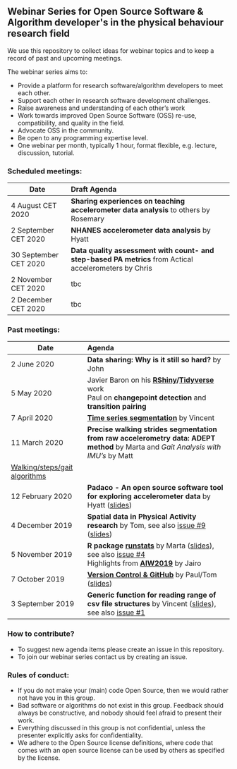 ## Webinar Series for Open Source Software & Algorithm developer's in the physical behaviour research field

We use this repository to collect ideas for webinar topics and to keep a record of past and upcoming meetings.

The webinar series aims to:
- Provide a platform for research software/algorithm developers to meet each other.
- Support each other in research software development challenges.
- Raise awareness and understanding of each other’s work
- Work towards improved Open Source Software (OSS) re-use, compatibility, and quality in the field.
- Advocate OSS in the community.
- Be open to any programming expertise level.
- One webinar per month, typically 1 hour, format flexible, e.g. lecture, discussion, tutorial.

### Scheduled meetings:

| Date | Draft Agenda | 
| ---- | :--------------- |
| 4 August CET 2020 | **Sharing experiences on teaching accelerometer data analysis** to others by Rosemary |
| 2 September CET 2020 | **NHANES accelerometer data analysis** by Hyatt |
| 30 September CET 2020 | **Data quality assessment with count- and step-based PA metrics** from Actical accelerometers by Chris |
| 2 November CET 2020 | tbc |
| 2 December CET 2020 | tbc |


### Past meetings:

| Date | Agenda | 
| ---- | :--------------- |
| 2 June 2020 | **Data sharing: Why is it still so hard?** by John |
| 5 May 2020 | Javier Baron on his **[RShiny](https://github.com/fjbaron/GGIRvisualizer)/[Tidyverse](https://github.com/fjbaron/accelerator)** work <br/> Paul on **changepoint detection** and **transition pairing** |
| 7 April 2020 | **[Time series segmentation](https://github.com/wadpac/oss-dev-webinar-series-pb-field/issues/10)** by Vincent |
| 11 March 2020 | **Precise walking strides segmentation from raw accelerometry data: ADEPT method** by Marta and *Gait Analysis with IMU’s* by Matt
[Walking/steps/gait algorithms](https://github.com/wadpac/oss-dev-webinar-series-pb-field/issues/7) | 
| 12 February 2020 | **Padaco - An open source software tool for exploring accelerometer data** by Hyatt ([slides](slides/Padaco_a_software_tool_for_exploring_accelerometry_data_and_patterns.pdf)) |
| 4 December 2019 |  **Spatial data in Physical Activity research** by Tom, see also [issue #9](https://github.com/wadpac/oss-dev-webinar-series-pb-field/issues/9) ([slides](slides/webinar_spatial_data.pdf)) |
| 5 November 2019 |  **R package [runstats](https://cran.r-project.org/web/packages/runstats/index.html)** by Marta ([slides](slides/3rd_webinar_OSS_developers_in_PA_runstats_package.pdf)), see also [issue #4](https://github.com/wadpac/oss-dev-webinar-series-pb-field/issues/4) <br/> Highlights from **[AIW2019](https://www.granadacongresos.com/aiw2019)** by Jairo |
| 7 October 2019 |  **[Version Control & GitHub](https://github.com/wadpac/oss-dev-webinar-series-pb-field/issues/3)** by Paul/Tom ([slides](slides/OSS_2.pdf))|
| 3 September 2019 | **Generic function for reading range of csv file structures** by Vincent ([slides](slides/slides_OSSdevelopers_webinar_3September2019.pdf)), see also [issue #1](https://github.com/wadpac/oss-dev-webinar-series-pb-field/issues/1) |

### How to contribute?
- To suggest new agenda items please create an issue in this repository.
- To join our webinar series contact us by creating an issue.

### Rules of conduct:
- If you do not make your (main) code Open Source, then we would rather not have you in this group.
- Bad software or algorithms do not exist in this group. Feedback should always be constructive, and nobody should feel afraid to present their work.
- Everything discussed in this group is not confidential, unless the presenter explicitly asks for confidentiality.
- We adhere to the Open Source license definitions, where code that comes with an open source license can be used by others as specified by the license.


